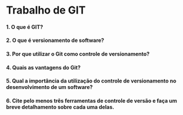 # Trabalho de GIT

#### 1. O que é GIT?


#### 2.  O que é versionamento de software?


#### 3. Por que utilizar o Git como controle de versionamento?


#### 4. Quais as vantagens do Git?


#### 5. Qual a importância da utilização do controle de versionamento no desenvolvimento de um software?


#### 6. Cite pelo menos três ferramentas de controle de versão e faça um breve detalhamento sobre cada uma delas.